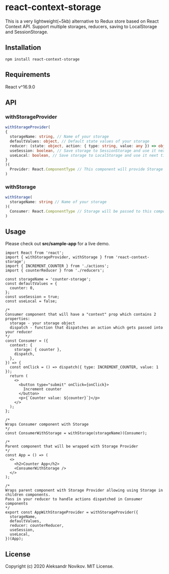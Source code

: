 # react-context-storage

This is a very lightweight(~5kb) alternative to Redux store based on React Context API. Support multiple storages, reducers, saving to LocalStorage and SessionStorage.


## Installation
```
npm install react-context-storage
```

## Requirements
React v^16.9.0

## API

### withStorageProvider
```typescript
withStorageProvider(
{
  storageName: string, // Name of your storage
  defaultValues: object, // Default state values of your storage
  reducer: (state: object, action: { type: string, value: any }) => object, // Reducer that takes in storage state, modifies it based on action type and returns a new state
  useSession: boolean, // Save storage to SessionStorage and use it next time by storageName
  useLocal: boolean, // Save storage to LocalStorage and use it next time by storageName
}
)(
  Provider: React.ComponentType // This component will provide Storage to child components
)
```

### withStorage

```typescript
withStorage(
  storageName: string // Name of your storage
)(
  Consumer: React.ComponentType // Storage will be passed to this component via "context" prop
)
```

## Usage

Please check out **src/sample-app** for a live demo.

```tsx
import React from 'react';
import { withStorageProvider, withStorage } from 'react-context-storage';
import { INCREMENT_COUNTER } from './actions';
import { counterReducer } from './reducers';

const storageName = 'counter-storage';
const defaultValues = {
  counter: 0,
};
const useSession = true;
const useLocal = false;

/* 
Consumer component that will have a "context" prop which contains 2 properties:
  storage - your storage object
  dispatch - function that dispatches an action which gets passed into your reducer
*/
const Consumer = ({
  context: {
    storage: { counter },
    dispatch,
  },
}) => {
  const onClick = () => dispatch({ type: INCREMENT_COUNTER, value: 1 });
  return (
    <>
      <button type="submit" onClick={onClick}>
        Increment counter
      </button>
      <p>{`Counter value: ${counter}`}</p>
    </>
  );
};

/*
Wraps Consumer component with Storage
*/
const ConsumerWithStorage = withStorage(storageName)(Consumer);

/*
Parent component that will be wrapped with Storage Provider
*/
const App = () => (
  <>
    <h2>Counter App</h2>
    <ConsumerWithStorage />
  </>
);

/* 
Wraps parent component with Storage Provider allowing using Storage in children components.
Pass in your reducer to handle actions dispatched in Consumer components
*/
export const AppWithStorageProvider = withStorageProvider({
  storageName,
  defaultValues,
  reducer: counterReducer,
  useSession,
  useLocal,
})(App);
```

## License

Copyright (c) 2020 Aleksandr Novikov. MIT License.
